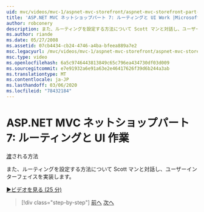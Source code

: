 ```yaml
---
uid: mvc/videos/mvc-1/aspnet-mvc-storefront/aspnet-mvc-storefront-part-7-routing-and-ui-work
title: 'ASP.NET MVC ネットショップパート 7: ルーティングと UI Work |Microsoft Docs'
author: robconery
description: また、ルーティングを設定する方法について Scott マンと対話し、ユーザーインターフェイスを実装します。
ms.author: riande
ms.date: 05/27/2008
ms.assetid: 07cb4434-cb24-4746-a4ba-bfeea889a7e2
msc.legacyurl: /mvc/videos/mvc-1/aspnet-mvc-storefront/aspnet-mvc-storefront-part-7-routing-and-ui-work
msc.type: video
ms.openlocfilehash: 6a5c9746443813849c65c796ea434730df03d009
ms.sourcegitcommit: e7e91932a6e91a63e2e46417626f39d6b244a3ab
ms.translationtype: MT
ms.contentlocale: ja-JP
ms.lasthandoff: 03/06/2020
ms.locfileid: "78432184"
---
```

# <a name="aspnet-mvc-storefront-part-7-routing-and-ui-work"></a>ASP.NET MVC ネットショップパート 7: ルーティングと UI 作業

[渡](https://github.com/robconery)される方法

また、ルーティングを設定する方法について Scott マンと対話し、ユーザーインターフェイスを実装します。

[&#9654;ビデオを見る (25 分)](https://channel9.msdn.com/Blogs/ASP-NET-Site-Videos/aspnet-mvc-storefront-part-7-routing-and-ui-work)

> [!div class="step-by-step"]
> [前へ](aspnet-mvc-storefront-part-6-finishing-the-repository-and-initial-ui-work.md)
> [次へ](aspnet-mvc-storefront-part-8-testing-controllers-iteration-1-complete.md)
